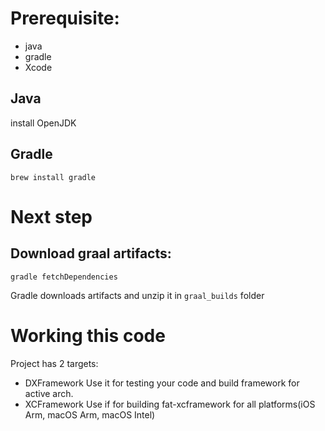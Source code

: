 # Prerequisite:
- java
- gradle
- Xcode

## Java
install OpenJDK

## Gradle
`brew install gradle`

# Next step
## Download graal artifacts:
`gradle fetchDependencies` 

Gradle downloads artifacts and unzip it in `graal_builds` folder

# Working this code
Project has 2 targets: 
- DXFramework 
  Use it for testing your code and build framework for active arch.
- XCFramework
  Use if for building fat-xcframework for all platforms(iOS Arm, macOS Arm, macOS Intel)
